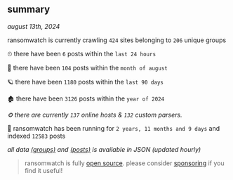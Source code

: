 
## summary
_august 13th, 2024_

ransomwatch is currently crawling `424` sites belonging to `206` unique groups

⏲ there have been `6` posts within the `last 24 hours`

🦈 there have been `104` posts within the `month of august`

🪐 there have been `1180` posts within the `last 90 days`

🏚 there have been `3126` posts within the `year of 2024`

_⚙️ there are currently `137` online hosts & `132` custom parsers._

🦕 ransomwatch has been running for `2 years, 11 months and 9 days` and indexed `12583` posts

_all data  [(groups)](http://ransomwhat.telemetry.ltd/groups) and [(posts)](http://ransomwhat.telemetry.ltd/posts) is available in JSON (updated hourly)_

> ransomwatch is fully [open source](https://github.com/joshhighet/ransomwatch#ransomwatch--). please consider [sponsoring](https://github.com/sponsors/joshhighet) if you find it useful!
